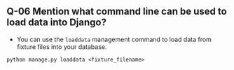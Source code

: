 ## Q-06 Mention what command line can be used to load data into Django?

- You can use the `loaddata` management command to load data from fixture files into your database.

```shell
python manage.py loaddata <fixture_filename>
```